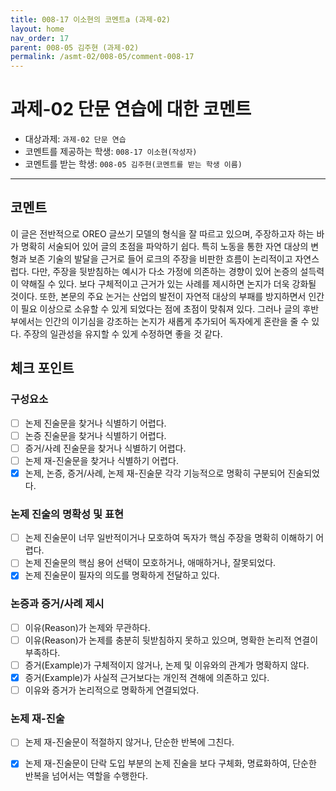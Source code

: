 ```yaml
---
title: 008-17 이소현의 코멘트a (과제-02) 
layout: home
nav_order: 17
parent: 008-05 김주현 (과제-02)
permalink: /asmt-02/008-05/comment-008-17
---
```


# 과제-02 단문 연습에 대한 코멘트

- 대상과제: `과제-02 단문 연습`
- 코멘트를 제공하는 학생: `008-17 이소현(작성자)` 
- 코멘트를 받는 학생: `008-05 김주현(코멘트를 받는 학생 이름)` 

---

## 코멘트

이 글은 전반적으로 OREO 글쓰기 모델의 형식을 잘 따르고 있으며, 주장하고자 하는 바가 명확히 서술되어 있어 글의 초점을 파악하기 쉽다. 특히 노동을 통한 자연 대상의 변형과 보존 기술의 발달을 근거로 들어 로크의 주장을 비판한 흐름이 논리적이고 자연스럽다. 다만, 주장을 뒷받침하는 예시가 다소 가정에 의존하는 경향이 있어 논증의 설득력이 약해질 수 있다. 보다 구체적이고 근거가 있는 사례를 제시하면 논지가 더욱 강화될 것이다. 또한, 본문의 주요 논거는 산업의 발전이 자연적 대상의 부패를 방지하면서 인간이 필요 이상으로 소유할 수 있게 되었다는 점에 초점이 맞춰져 있다. 그러나 글의 후반부에서는 인간의 이기심을 강조하는 논지가 새롭게 추가되어 독자에게 혼란을 줄 수 있다. 주장의 일관성을 유지할 수 있게 수정하면 좋을 것 같다.



## 체크 포인트

### **구성요소**
- [ ] 논제 진술문을 찾거나 식별하기 어렵다.
- [ ] 논증 진술문을 찾거나 식별하기 어렵다.
- [ ] 증거/사례 진술문을 찾거나 식별하기 어렵다.
- [ ] 논제 재-진술문을 찾거나 식별하기 어렵다.
- [x] 논제, 논증, 증거/사례, 논제 재-진술문 각각 기능적으로 명확히 구분되어 진술되었다.

### **논제 진술의 명확성 및 표현**  
- [ ] 논제 진술문이 너무 일반적이거나 모호하여 독자가 핵심 주장을 명확히 이해하기 어렵다.  
- [ ] 논제 진술문의 핵심 용어 선택이 모호하거나, 애매하거나, 잘못되었다.  
- [x] 논제 진술문이 필자의 의도를 명확하게 전달하고 있다.  

### **논증과 증거/사례 제시**  
- [ ] 이유(Reason)가 논제와 무관하다.
- [ ] 이유(Reason)가 논제를 충분히 뒷받침하지 못하고 있으며, 명확한 논리적 연결이 부족하다.  
- [ ] 증거(Example)가 구체적이지 않거나, 논제 및 이유와의 관계가 명확하지 않다. 
- [x] 증거(Example)가 사실적 근거보다는 개인적 견해에 의존하고 있다.  
- [ ] 이유와 증거가 논리적으로 명확하게 연결되었다.  

### **논제 재-진술**  
- [ ] 논제 재-진술문이 적절하지 않거나, 단순한 반복에 그친다.   
- [x] 논제 재-진술문이 단락 도입 부분의 논제 진술을 보다 구체화, 명료화하여, 단순한 반복을 넘어서는 역할을 수행한다.  

